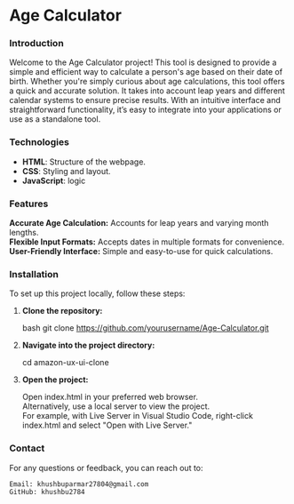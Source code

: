 <h1>Age Calculator</h1>

<h3>Introduction</h3>
Welcome to the Age Calculator project! This tool is designed to provide a simple and efficient way to calculate a person's age based on their date of birth. Whether you're simply curious about age calculations, this tool offers a quick and accurate solution.
It takes into account leap years and different calendar systems to ensure precise results. With an intuitive interface and straightforward functionality, it’s easy to integrate into your applications or use as a standalone tool.

 <h3>Technologies</h3>

- <b>HTML</b>: Structure of the webpage.
- <b>CSS</b>: Styling and layout.
- <b>JavaScript</b>: logic

<h3>Features</h3>
<b>Accurate Age Calculation:</b> Accounts for leap years and varying month lengths.<br>
<b>Flexible Input Formats:</b> Accepts dates in multiple formats for convenience.<br>
<b>User-Friendly Interface:</b> Simple and easy-to-use for quick calculations.<br>

<h3>Installation</h3>

  To set up this project locally, follow these steps:

1. <b>Clone the repository:</b>

   bash
   git clone https://github.com/yourusername/Age-Calculator.git

2. <b>Navigate into the project directory:</b>

   cd amazon-ux-ui-clone

3. <b>Open the project:</b>

    Open index.html in your preferred web browser.<br>
    Alternatively, use a local server to view the project. <br>
    For example, with Live Server in Visual Studio Code, right-click index.html and select "Open with Live Server."


<h3>Contact</h3>
    For any questions or feedback, you can reach out to:

    Email: khushbuparmar27804@gmail.com
    GitHub: khushbu2784
